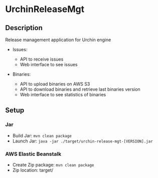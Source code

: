 # UrchinReleaseMgt
## Description
Release management application for Urchin engine

- Issues:
  - API to receive issues
  - Web interface to see issues
  
- Binaries:
  - API to upload binaries on AWS S3
  - API to download binaries and retrieve last binaries version
  - Web interface to see statistics of binaries


## Setup
### Jar
- Build Jar: `mvn clean package`
- Launch Jar: `java -jar ./target/urchin-release-mgt-[VERSION].jar`

### AWS Elastic Beanstalk
- Create Zip package: `mvn clean package`
- Zip location: target/
